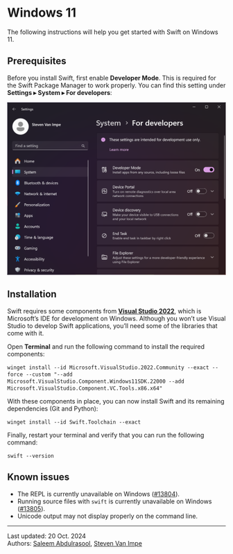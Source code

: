 # Windows 11

The following instructions will help you get started with Swift on Windows 11.

## Prerequisites

Before you install Swift, first enable **Developer Mode**. This is required for the Swift Package Manager to work properly. You can find this setting under **Settings ▸ System ▸ For developers**:

![](developer-mode-11.png)

## Installation

Swift requires some components from [**Visual Studio 2022**](https://visualstudio.microsoft.com), which is Microsoft’s IDE for development on Windows. Although you won’t use Visual Studio to develop Swift applications, you’ll need some of the libraries that come with it.

Open **Terminal** and run the following command to install the required components:

```
winget install --id Microsoft.VisualStudio.2022.Community --exact --force --custom "--add Microsoft.VisualStudio.Component.Windows11SDK.22000 --add Microsoft.VisualStudio.Component.VC.Tools.x86.x64"
```

With these components in place, you can now install Swift and its remaining dependencies (Git and Python):

```
winget install --id Swift.Toolchain --exact
```

Finally, restart your terminal and verify that you can run the following command:

```
swift --version
```

## Known issues

- The REPL is currently unavailable on Windows ([#13804](https://bugs.swift.org/browse/SR-13804)).
- Running source files with `swift` is currently unavailable on Windows ([#13805](https://bugs.swift.org/browse/SR-13805)).
- Unicode output may not display properly on the command line.

---

Last updated: 20 Oct. 2024 \
Authors: [Saleem Abdulrasool](https://github.com/compnerd), [Steven Van Impe](https://github.com/svanimpe)
